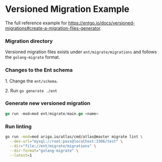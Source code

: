 # Versioned Migration Example

The full reference example for https://entgo.io/docs/versioned-migrations#create-a-migration-files-generator.

### Migration directory

Versioned migration files exists under `ent/migrate/migrations` and follows the `golang-migrate` format.

### Changes to the Ent schema

1\. Change the `ent/schema`.

2\. Run `go generate ./ent`


### Generate new versioned migration

```go
go run -mod=mod ent/migrate/main.go <name>
```

### Run linting

```bash
go run -mod=mod ariga.io/atlas/cmd/atlas@master migrate lint \
  --dev-url="mysql://root:pass@localhost:3306/test" \
  --dir="file://ent/migrate/migrations" \
  --dir-format="golang-migrate" \
  --latest=1
```
